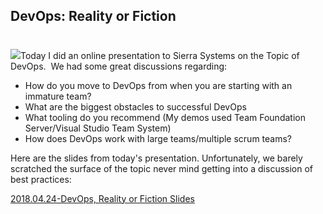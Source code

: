 

## DevOps: Reality or Fiction 
#
![](https://intellitect.com/wp-content/uploads/2018/04/2018-04-24_13-20-01-1024x552.png)Today I did an online presentation to Sierra Systems on the Topic of DevOps.  We had some great discussions regarding:

- How do you move to DevOps from when you are starting with an immature team?
- What are the biggest obstacles to successful DevOps
- What tooling do you recommend (My demos used Team Foundation Server/Visual Studio Team System)
- How does DevOps work with large teams/multiple scrum teams?

Here are the slides from today's presentation. Unfortunately, we barely scratched the surface of the topic never mind getting into a discussion of best practices:

[2018.04.24-DevOps, Reality or Fiction Slides](https://intellitect.com/wp-content/uploads/2018/04/2018.04.24-DevOps-Reality-or-Fiction.pdf)
